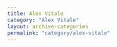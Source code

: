 ```yaml
---
title: Alex Vitale
category: "Alex Vitale"
layout: archive-categories
permalink: "category/alex-vitale"
---
```

